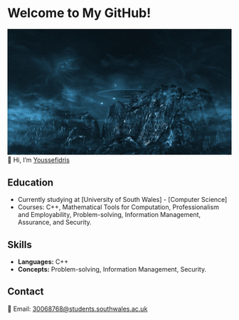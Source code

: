 # Welcome to My GitHub!
![My Photo](ufo-1265186_1920.jpg)
👋 Hi, I’m [Youssefidris](https://github.com/Youssefidris)

## Education
- Currently studying at [University of South Wales] - [Computer Science]
- Courses: C++, Mathematical Tools for Computation, Professionalism and Employability, Problem-solving, Information Management, Assurance, and Security.

## Skills
- **Languages:** C++
- **Concepts:** Problem-solving, Information Management, Security.

## Contact
📧 Email: 30068768@students.southwales.ac.uk


